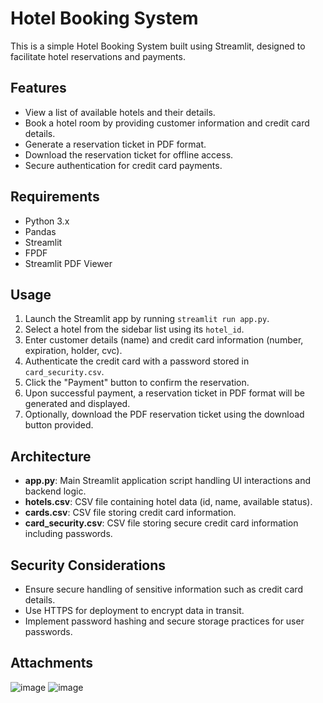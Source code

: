 # Hotel Booking System

This is a simple Hotel Booking System built using Streamlit, designed to facilitate hotel reservations and payments.

## Features

- View a list of available hotels and their details.
- Book a hotel room by providing customer information and credit card details.
- Generate a reservation ticket in PDF format.
- Download the reservation ticket for offline access.
- Secure authentication for credit card payments.

## Requirements

- Python 3.x
- Pandas
- Streamlit
- FPDF
- Streamlit PDF Viewer

## Usage

1. Launch the Streamlit app by running `streamlit run app.py`.
2. Select a hotel from the sidebar list using its `hotel_id`.
3. Enter customer details (name) and credit card information (number, expiration, holder, cvc).
4. Authenticate the credit card with a password stored in `card_security.csv`.
5. Click the "Payment" button to confirm the reservation.
6. Upon successful payment, a reservation ticket in PDF format will be generated and displayed.
7. Optionally, download the PDF reservation ticket using the download button provided.

## Architecture

- **app.py**: Main Streamlit application script handling UI interactions and backend logic.
- **hotels.csv**: CSV file containing hotel data (id, name, available status).
- **cards.csv**: CSV file storing credit card information.
- **card_security.csv**: CSV file storing secure credit card information including passwords.

## Security Considerations

- Ensure secure handling of sensitive information such as credit card details.
- Use HTTPS for deployment to encrypt data in transit.
- Implement password hashing and secure storage practices for user passwords.

## Attachments
![image](https://github.com/user-attachments/assets/e08696a7-551a-482c-9678-203940eb4867)
![image](https://github.com/user-attachments/assets/caa266fa-6145-47cd-a216-b4da95eb7916)

